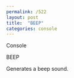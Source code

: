 ```yaml
---
permalink: /522
layout: post
title:  "BEEP"
categories: console
---
```

Console

BEEP

Generates a beep sound.

